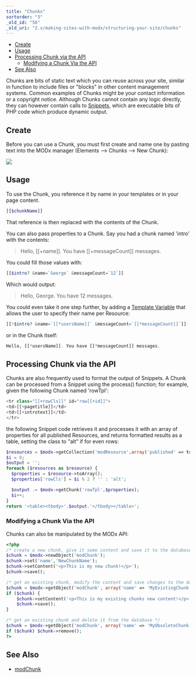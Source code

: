 ```yaml
---
title: "Chunks"
sortorder: "3"
_old_id: "56"
_old_uri: "2.x/making-sites-with-modx/structuring-your-site/chunks"
---
```


- [Create](#create)
- [Usage](#usage)
- [Processing Chunk via the API](#processing-chunk-via-the-api)
  - [Modifying a Chunk Via the API](#modifying-a-chunk-via-the-api)
- [See Also](#see-also)



Chunks are bits of static text which you can reuse across your site, similar in function to include files or "blocks" in other content management systems. Common examples of Chunks might be your contact information or a copyright notice. Although Chunks cannot contain any logic directly, they can however contain calls to [Snippets](developing-in-modx/basic-development/snippets "Snippets"), which are executable bits of PHP code which produce dynamic output.

## Create

Before you can use a Chunk, you must first create and name one by pasting text into the MODx manager (Elements --> Chunks --> New Chunk):

![](/download/attachments/bf9f8ccf5036b4f4bf8b248f7748d0c3/chunk_example.jpg)

## Usage

To use the Chunk, you reference it by name in your templates or in your page content.

``` php 
[[$chunkName]]
```

That reference is then replaced with the contents of the Chunk.

You can also pass properties to a Chunk. Say you had a chunk named 'intro' with the contents:

> Hello, \[\[+name\]\]. You have \[\[+messageCount\]\] messages.

You could fill those values with:

``` php 
[[$intro? &name=`George` &messageCount=`12`]]
```

Which would output:

> Hello, George. You have 12 messages.

You could even take it one step further, by adding a [Template Variable](making-sites-with-modx/customizing-content/template-variables "Template Variables") that allows the user to specify their name per Resource:

``` php 
[[!$intro? &name=`[[*usersName]]` &messageCount=`[[*messageCount]]`]]
```

or in the Chunk itself:

``` php 
Hello, [[*usersName]]. You have [[*messageCount]] messages.
```

## Processing Chunk via the API

Chunks are also frequently used to format the output of Snippets. A Chunk can be processed from a Snippet using the process() function; for example, given the following Chunk named 'rowTpl':

``` php 
<tr class="[[+rowCls]]" id="row[[+id]]">
<td>[[+pagetitle]]</td>
<td>[[+introtext]]</td>
</tr>
```

the following Snippet code retrieves it and processes it with an array of properties for all published Resources, and returns formatted results as a table, setting the class to "alt" if for even rows:

``` php 
$resources = $modx->getCollection('modResource',array('published' => true));
$i = 0;
$output = '';
foreach ($resources as $resource) {
  $properties = $resource->toArray();
  $properties['rowCls'] = $i % 2 ? '' : 'alt';

  $output .= $modx->getChunk('rowTpl',$properties);
  $i++;
}
return '<table><tbody>'.$output.'</tbody></table>';
```

### Modifying a Chunk Via the API

Chunks can also be manipulated by the MODx API:

``` php 
<?php
/* create a new chunk, give it some content and save it to the database */
$chunk = $modx->newObject('modChunk');
$chunk->set('name','NewChunkName');
$chunk->setContent('<p>This is my new chunk!</p>');
$chunk->save();

/* get an existing chunk, modify the content and save changes to the database */
$chunk = $modx->getObject('modChunk', array('name' => 'MyExistingChunk'));
if ($chunk) {
    $chunk->setContent('<p>This is my existing chunks new content!</p>');
    $chunk->save();
}

/* get an existing chunk and delete it from the database */
$chunk = $modx->getObject('modChunk', array('name' => 'MyObsoleteChunk'));
if ($chunk) $chunk->remove();
?>
```

## See Also

- [modChunk](developing-in-modx/other-development-resources/class-reference/modchunk "modChunk")

